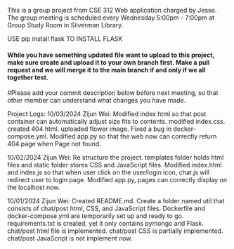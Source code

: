 This is a group project from CSE 312 Web application charged by Jesse.
The group meeting is scheduled every Wednesday 5:00pm - 7:00pm at Group Study Room in Silverman Library.

USE pip install flask TO INSTALL FLASK
#### While you have something updated file want to upload to this project, make sure create and upload it to your own branch first. Make a pull request and we will merge it to the main branch if and only if we all together test.
#Please add your commit description below before next meeting, so that other member can understand what changes you have made.

Project Logs:
10/03/2024 Zijun Wei: Modified index html so that post container can automatically adjust size fits to contents. modified index.css. created 404 html. uploaded flower image. Fixed a bug in docker-compose.yml. Modified app.py so that the web now can correctly return 404 page when Page not found.

10/02/2024 Zijun Wei: Re structure the project. templates folder holds html files and static folder stores CSS and JavaScript files. Modified index.html and index.js so that when user click on the user/login icon, chat.js will redirect user to login page. Modified app.py, pages can correctly display on the localhost now.

10/01/2024 Zijun Wei: Created README.md. Create a folder named util that consists of chat/post html, CSS, and JavaScript files. Dockerfile and docker-compose.yml are temporarily set up and ready to go. requirements.txt is created, yet it only contains pymongo and Flask. chat/post html file is implemented. chat/post CSS is partially implemented. chat/post JavaScript is not implement now.


